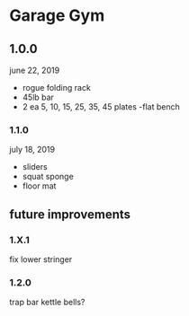 # Garage Gym
## 1.0.0
june 22, 2019
- rogue folding rack
- 45lb bar
- 2 ea 5, 10, 15, 25, 35, 45 plates
-flat bench
### 1.1.0
july 18, 2019
- sliders
- squat sponge
- floor mat
## future improvements
### 1.X.1
fix lower stringer
### 1.2.0
trap bar
kettle bells?